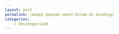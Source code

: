 ```yaml
---
layout: post
permalink: /mimpi-banyak-semut-hitam-di-dinding/
categories:
    - Uncategorized
---
```


